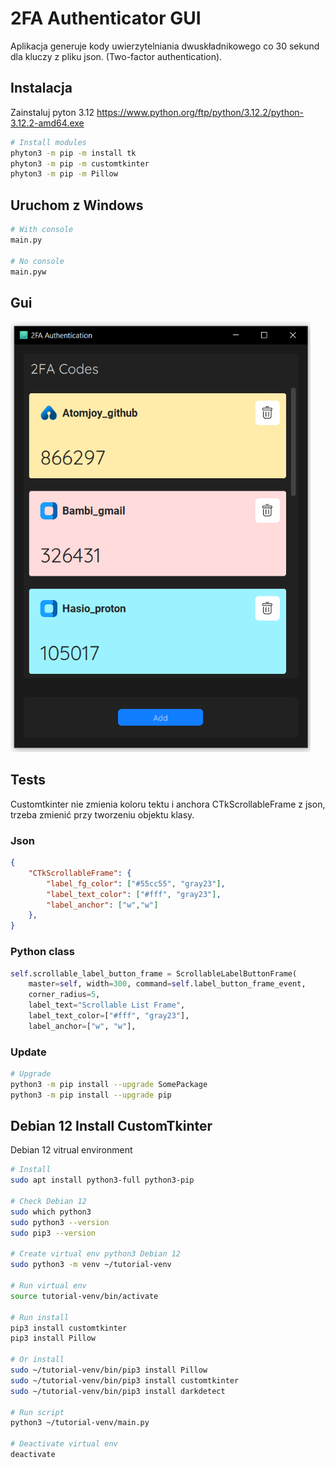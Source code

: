 # 2FA Authenticator GUI

Aplikacja generuje kody uwierzytelniania dwuskładnikowego co 30 sekund dla kluczy z pliku json. (Two-factor authentication).

## Instalacja

Zainstaluj pyton 3.12 <https://www.python.org/ftp/python/3.12.2/python-3.12.2-amd64.exe>

```sh
# Install modules
phyton3 -m pip -m install tk
phyton3 -m pip -m customtkinter
phyton3 -m pip -m Pillow
```

## Uruchom z Windows

```sh
# With console
main.py

# No console
main.pyw
```

## Gui

<img src="https://raw.githubusercontent.com/atomjoy/2fa-gui/main/2FA_Python.png" width="480">

## Tests

Customtkinter nie zmienia koloru tektu i anchora CTkScrollableFrame z json, trzeba zmienić przy tworzeniu objektu klasy.

### Json

```json
{
    "CTkScrollableFrame": {
        "label_fg_color": ["#55cc55", "gray23"],
        "label_text_color": ["#fff", "gray23"],
        "label_anchor": ["w","w"]
    },
}
```

### Python class

```python
self.scrollable_label_button_frame = ScrollableLabelButtonFrame(
    master=self, width=300, command=self.label_button_frame_event, 
    corner_radius=5,
    label_text="Scrollable List Frame",    
    label_text_color=["#fff", "gray23"],
    label_anchor=["w", "w"],    
```

### Update

```sh
# Upgrade
python3 -m pip install --upgrade SomePackage
python3 -m pip install --upgrade pip
```

## Debian 12 Install CustomTkinter

Debian 12 vitrual environment

```sh
# Install
sudo apt install python3-full python3-pip

# Check Debian 12
sudo which python3
sudo python3 --version
sudo pip3 --version

# Create virtual env python3 Debian 12 
sudo python3 -m venv ~/tutorial-venv

# Run virtual env
source tutorial-venv/bin/activate

# Run install
pip3 install customtkinter
pip3 install Pillow

# Or install
sudo ~/tutorial-venv/bin/pip3 install Pillow
sudo ~/tutorial-venv/bin/pip3 install customtkinter
sudo ~/tutorial-venv/bin/pip3 install darkdetect

# Run script
python3 ~/tutorial-venv/main.py

# Deactivate virtual env
deactivate
```
